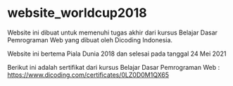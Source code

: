 # website_worldcup2018

Website ini dibuat untuk memenuhi tugas akhir dari kursus Belajar Dasar Pemrograman Web yang dibuat oleh Dicoding Indonesia.

Website ini bertema Piala Dunia 2018 dan selesai pada tanggal 24 Mei 2021

Berikut ini adalah sertifikat dari kursus Belajar Dasar Pemrograman Web : https://www.dicoding.com/certificates/0LZ0D0M1QX65
